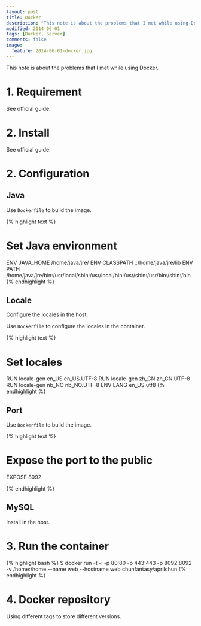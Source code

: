 ```yaml
---
layout: post
title: Docker
description: "This note is about the problems that I met while using Docker."
modified: 2014-06-01
tags: [Docker, Server]
comments: false
image:
  feature: 2014-06-01-docker.jpg
---
```


This note is about the problems that I met while using Docker.

# 1. Requirement

See official guide.

# 2. Install

See official guide.

# 2. Configuration

## Java

Use ``Dockerfile`` to build the image.

{% highlight text %}
# Set Java environment
ENV JAVA_HOME /home/java/jre/
ENV CLASSPATH .:/home/java/jre/lib
ENV PATH /home/java/jre/bin:/usr/local/sbin:/usr/local/bin:/usr/sbin:/usr/bin:/sbin:/bin
{% endhighlight %}

## Locale 

Configure the locales in the host.

Use ``Dockerfile`` to configure the locales in the container.

{% highlight text %}
# Set locales
RUN locale-gen en_US en_US.UTF-8
RUN locale-gen zh_CN zh_CN.UTF-8
RUN locale-gen nb_NO nb_NO.UTF-8
ENV LANG en_US.utf8
{% endhighlight %}

## Port

Use ``Dockerfile`` to build the image.

{% highlight text %}
# Expose the port to the public
EXPOSE 8092

{% endhighlight %}

## MySQL

Install in the host.


# 3. Run the container

{% highlight bash %}
$ docker run -t -i -p 80:80 -p 443:443 -p 8092:8092 -v /home:/home --name web --hostname web chunfantasy/aprilchun
{% endhighlight %}

# 4. Docker repository

Using different tags to store different versions.
